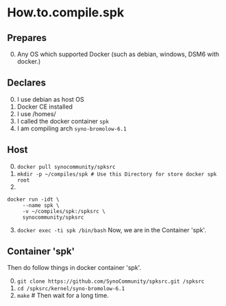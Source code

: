 # How.to.compile.spk
## Prepares
0. Any OS which supported Docker (such as debian, windows, DSM6 with docker.)

## Declares
0. I use debian as host OS
0. Docker CE installed
0. I use /homes/
0. I called the docker container `spk`
0. I am compiling arch `syno-bromolow-6.1`

## Host
0. `docker pull synocommunity/spksrc`
0. `mkdir -p ~/compiles/spk # Use this Directory for store docker spk root`
0. 
``` 
docker run -idt \
     --name spk \
     -v ~/compiles/spk:/spksrc \
     synocommunity/spksrc
```
3. `docker exec -ti spk /bin/bash` 
Now, we are in the Container 'spk'.

## Container 'spk'
Then do follow things in docker container 'spk'.

0. `git clone https://github.com/SynoCommunity/spksrc.git /spksrc`
0. `cd /spksrc/kernel/syno-bromolow-6.1`
0. `make` # Then wait for a long time.
